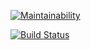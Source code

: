 [![Maintainability](https://api.codeclimate.com/v1/badges/f28ed04a722d6b966d6c/maintainability)](https://codeclimate.com/github/fastNick/project-lvl1-s400/maintainability)

[![Build Status](https://travis-ci.org/fastNick/project-lvl1-s400.svg?branch=master)](https://travis-ci.org/fastNick/project-lvl1-s400)
